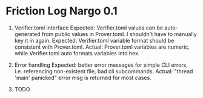 
# Friction Log Nargo 0.1

1. Verifier.toml interface
Expected: Verifier.toml values can be auto-generated from public values in Prover.toml. I shouldn't have to manually key it in again.
Expected: Verifier.toml variable format should be consistent with Prover.toml. Actual: Prover.toml variables are numeric, while Verifier.toml auto formats variables into hex.

2. Error handling
Expected: better error messages for simple CLI errors, i.e. referencing non-existent file, bad cli subcommands. Actual: "thread 'main' panicked" error msg is returned for most cases.

3. TODO